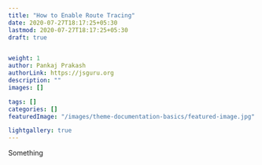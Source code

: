 ```yaml
---
title: "How to Enable Route Tracing"
date: 2020-07-27T18:17:25+05:30
lastmod: 2020-07-27T18:17:25+05:30
draft: true


weight: 1
author: Pankaj Prakash
authorLink: https://jsguru.org
description: ""
images: []

tags: []
categories: []
featuredImage: "/images/theme-documentation-basics/featured-image.jpg"

lightgallery: true
---
```


Something